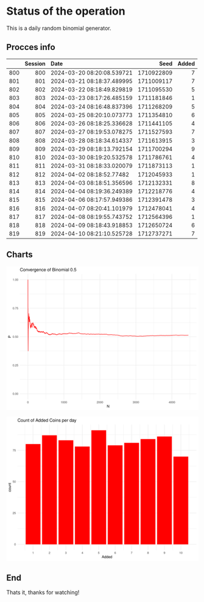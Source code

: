 # Status of the operation
  
  This is a daily random binomial generator.
  
## Procces info

|    | Session|Date                       |       Seed| Added|
|:---|-------:|:--------------------------|----------:|-----:|
|800 |     800|2024-03-20 08:20:08.539721 | 1710922809|     7|
|801 |     801|2024-03-21 08:18:37.489995 | 1711009117|     7|
|802 |     802|2024-03-22 08:18:49.829819 | 1711095530|     5|
|803 |     803|2024-03-23 08:17:26.485159 | 1711181846|     1|
|804 |     804|2024-03-24 08:16:48.837396 | 1711268209|     5|
|805 |     805|2024-03-25 08:20:10.073773 | 1711354810|     6|
|806 |     806|2024-03-26 08:18:25.336628 | 1711441105|     4|
|807 |     807|2024-03-27 08:19:53.078275 | 1711527593|     7|
|808 |     808|2024-03-28 08:18:34.614337 | 1711613915|     3|
|809 |     809|2024-03-29 08:18:13.792154 | 1711700294|     9|
|810 |     810|2024-03-30 08:19:20.532578 | 1711786761|     4|
|811 |     811|2024-03-31 08:18:33.020079 | 1711873113|     1|
|812 |     812|2024-04-02 08:18:52.77482  | 1712045933|     1|
|813 |     813|2024-04-03 08:18:51.356596 | 1712132331|     8|
|814 |     814|2024-04-04 08:19:36.249389 | 1712218776|     4|
|815 |     815|2024-04-06 08:17:57.949386 | 1712391478|     3|
|816 |     816|2024-04-07 08:20:41.101979 | 1712478041|     4|
|817 |     817|2024-04-08 08:19:55.743752 | 1712564396|     1|
|818 |     818|2024-04-09 08:18:43.918853 | 1712650724|     6|
|819 |     819|2024-04-10 08:21:10.525728 | 1712737271|     7|

## Charts 

![](charts/plot1.png)

![](charts/plot2.png)

## End

Thats it, thanks for watching!
